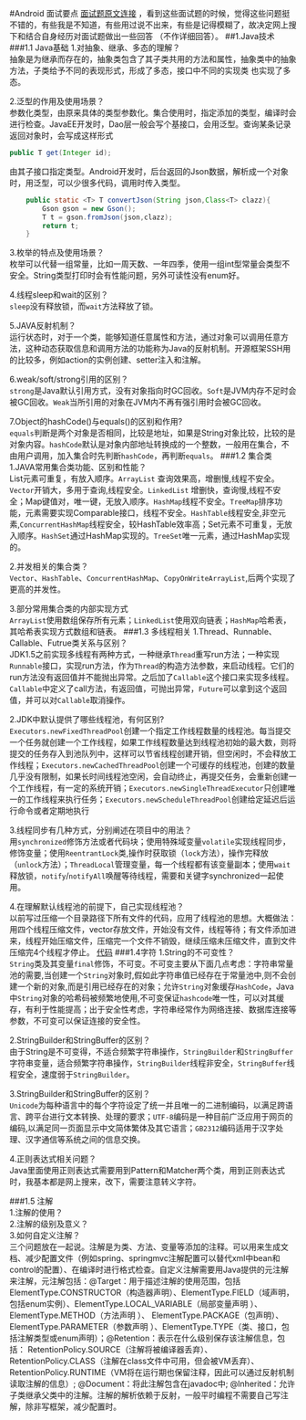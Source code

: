 #Android 面试要点
[面试题原文连接](http://mp.weixin.qq.com/s?__biz=MzAxMTI4MTkwNQ==&mid=2650820648&idx=1&sn=cb9ee924f2ded3358dd6c256803cc687&scene=4#wechat_redirect)
，看到这些面试题的时候，觉得这些问题挺不错的，有些我是不知道，有些用过说不出来，有些是记得模糊了，故决定网上搜下和结合自身经历对面试题做出一些回答
（不作详细回答）。
##1.Java技术
###1.1 Java基础
1.对抽象、继承、多态的理解？<br>
抽象是为继承而存在的，抽象类包含了其子类共用的方法和属性，抽象类中的抽象方法，子类给予不同的表现形式，形成了多态，接口中不同的实现类
也实现了多态。<p>
2.泛型的作用及使用场景？<br>
参数化类型，由原来具体的类型参数化。集合使用时，指定添加的类型，编译时会进行检查。JavaEE开发时，Dao层一般会写个基接口，会用泛型。查询某条记录返回对象时，会写成这样形式
 ```java
 public T get(Integer id);
 ```
由其子接口指定类型。Android开发时，后台返回的Json数据，解析成一个对象时，用泛型，可以少很多代码，调用时传入类型。
```java 
    public static <T> T convertJson(String json,Class<T> clazz){
        Gson gson = new Gson();
        T t = gson.fromJson(json,clazz);
        return t;
    }
```
3.枚举的特点及使用场景？<br>
枚举可以代替一组常量，比如一周天数、一年四季，使用一组int型常量会类型不安全。String类型打印时会有性能问题，另外可读性没有enum好。<p>
4.线程sleep和wait的区别？<br>
`sleep`没有释放锁，而`wait`方法释放了锁。<p>
5.JAVA反射机制？<br>
运行状态时，对于一个类，能够知道任意属性和方法，通过对象可以调用任意方法，这种动态获取信息和调用方法的功能称为Java的反射机制。开源框架SSH用的比较多，例如action的实例创建、setter注入和注解。<p>
6.weak/soft/strong引用的区别？<br>
`strong`是Java默认引用方式，没有对象指向时GC回收。`Soft`是JVM内存不足时会被GC回收。`Weak`当所引用的对象在JVM内不再有强引用时会被GC回收。<p>
7.Object的hashCode()与equals()的区别和作用?<br>
`equals`判断是两个对象是否相同，比较是地址，如果是String对象比较，比较的是对象内容。`hashCode`默认是对象内部地址转换成的一个整数，一般用在集合，不由用户调用，加入集合时先判断`hashCode`，再判断`equals`。
###1.2 集合类
1.JAVA常用集合类功能、区别和性能？<br>
List元素可重复，有放入顺序。`ArrayList` 查询效果高，增删慢,线程不安全。`Vector`开销大，多用于查询,线程安全。`LinkedList` 增删快，查询慢,线程不安全；Map键值对，唯一键，无放入顺序。`HashMap`线程不安全。`TreeMap`排序功能，元素需要实现Comparable接口，线程不安全。`HashTable`线程安全,非空元素,`ConcurrentHashMap`线程安全，较HashTable效率高；Set元素不可重复，无放入顺序。`HashSet`通过HashMap实现的。`TreeSet`唯一元素，通过HashMap实现的。<p>
2.并发相关的集合类？<br>
`Vector`、`HashTable`、`ConcurrentHashMap`、`CopyOnWriteArrayList`,后两个实现了更高的并发性。<p>
3.部分常用集合类的内部实现方式<br>
`ArrayList`使用数组保存所有元素；`LinkedList`使用双向链表；`HashMap`哈希表，其哈希表实现方式数组和链表。
###1.3 多线程相关
1.Thread、Runnable、Callable、Futrue类关系与区别？<br>
JDK1.5之前实现多线程有两种方式，一种继承`Thread`重写run方法；一种实现`Runnable`接口，实现run方法，作为`Thread`的构造方法参数，来启动线程。它们的run方法没有返回值并不能抛出异常。之后加了`Callable`这个接口来实现多线程。`Callable`中定义了call方法，有返回值，可抛出异常，`Future`可以拿到这个返回值，并可以对`Callable`取消操作。<p>
2.JDK中默认提供了哪些线程池，有何区别?<br>
`Executors.newFixedThreadPool`创建一个指定工作线程数量的线程池。每当提交一个任务就创建一个工作线程，如果工作线程数量达到线程池初始的最大数，则将提交的任务存入到池队列中，这样可以节省线程创建开销，但空闲时，不会释放工作线程；`Executors.newCachedThreadPool`创建一个可缓存的线程池，创建的数量几乎没有限制，如果长时间线程池空闲，会自动终止，再提交任务，会重新创建一个工作线程，有一定的系统开销；`Executors.newSingleThreadExecutor`只创建唯一的工作线程来执行任务；`Executors.newScheduleThreadPool`创建给定延迟后运行命令或者定期地执行<p>
3.线程同步有几种方式，分别阐述在项目中的用法？<br>
用`synchronized`修饰方法或者代码块；使用特殊域变量`volatile`实现线程同步，修饰变量；使用`ReentrantLock`类,操作时获取锁（`lock`方法），操作完释放（`unlock`方法）；`ThreadLocal`管理变量，每一个线程都有该变量副本；使用`wait`释放锁，`notify`/`notifyAll`唤醒等待线程，需要和关键字synchronized一起使用。<p>
4.在理解默认线程池的前提下，自己实现线程池？<br>
以前写过压缩一个目录路径下所有文件的代码，应用了线程池的思想。大概做法：用四个线程压缩文件，vector存放文件，开始没有文件，线程等待；有文件添加进来，线程开始压缩文件，压缩完一个文件不销毁，继续压缩未压缩文件，直到文件压缩完4个线程才停止。
[代码](https://github.com/yanxing/note/tree/master/%E4%BB%A3%E7%A0%811)
###1.4字符
1.String的不可变性？<br>
`String`类及其变量`final`修饰，不可变。不可变主要从下面几点考虑：字符串常量池的需要,当创建一个`String`对象时,假如此字符串值已经存在于常量池中,则不会创建一个新的对象,而是引用已经存在的对象；允许`String`对象缓存`HashCode`，Java中`String`对象的哈希码被频繁地使用,不可变保证`hashcode`唯一性，可以对其缓存，有利于性能提高；出于安全性考虑，字符串经常作为网络连接、数据库连接等参数，不可变可以保证连接的安全性。<p>
2.StringBuilder和StringBuffer的区别？<br>
由于String是不可变得，不适合频繁字符串操作，`StringBuilder`和`StringBuffer`字符串变量，适合频繁字符串操作，`StringBuilder`线程非安全，`StringBuffer`线程安全，速度弱于`StringBuilder`。<p>
3.StringBuilder和StringBuffer的区别？<br>
`Unicode`为每种语言中的每个字符设定了统一并且唯一的二进制编码，以满足跨语言、跨平台进行文本转换、处理的要求；`UTF-8`编码是一种目前广泛应用于网页的编码,以满足同一页面显示中文简体繁体及其它语言；`GB2312`编码适用于汉字处理、汉字通信等系统之间的信息交换。<p>
4.正则表达式相关问题？<br>
Java里面使用正则表达式需要用到Pattern和Matcher两个类，用到正则表达式时，我基本都是网上搜来，改下，需要注意转义字符。<p>
###1.5 注解<br>
1.注解的使用？<br>
2.注解的级别及意义？<br>
3.如何自定义注解？<br>
三个问题放在一起说。注解是为类、方法、变量等添加的注释。可以用来生成文档、减少配置文件（例如spring、springmvc注解配置可以替代xml中bean和control的配置）、在编译时进行格式检查。自定义注解需要用Java提供的元注解来注解，元注解包括：@Target：用于描述注解的使用范围，包括ElementType.CONSTRUCTOR（构造器声明）、ElementType.FIELD（域声明，包括enum实例）、ElementType.LOCAL_VARIABLE（局部变量声明 ）、ElementType.METHOD（方法声明 ）、 ElementType.PACKAGE（包声明）、 ElementType.PARAMETER（参数声明 ）、ElementType.TYPE（类、接口，包括注解类型或enum声明）；@Retention：表示在什么级别保存该注解信息，包括： RetentionPolicy.SOURCE（注解将被编译器丢弃）、RetentionPolicy.CLASS（注解在class文件中可用，但会被VM丢弃）、RetentionPolicy.RUNTIME（VM将在运行期也保留注释，因此可以通过反射机制读取注解的信息）; @Document：将此注解包含在javadoc中; @Inherited：允许子类继承父类中的注解。注解的解析依赖于反射，一般平时编程不需要自己写注解，除非写框架，减少配置时。

